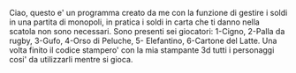 Ciao, questo e' un programma creato da me con la funzione di gestire i soldi in una partita di monopoli, in pratica i soldi in carta che ti danno nella scatola non sono necessari.
Sono presenti sei giocatori: 1-Cigno, 2-Palla da rugby, 3-Gufo, 4-Orso di Peluche, 5- Elefantino, 6-Cartone del Latte.
Una volta finito il codice stampero' con la mia stampante 3d tutti i personaggi cosi' da utilizzarli mentre si gioca.
